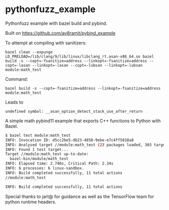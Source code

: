 # pythonfuzz_example

Pythonfuzz example with bazel build and pybind.

Built on https://github.com/av8ramit/pybind_example

To attempt at compiling with sanitizers:

```
bazel clean --expunge
LD_PRELOAD=/lib/clang/9/lib/linux/libclang_rt.asan-x86_64.so bazel build -s --copt=-fsanitize=address --linkopt=-fsanitize=address --copt=-lasan --linkopt=-lasan --copt=-lubsan --linkopt=-lubsan module:math_test
```

Command:

```
bazel build -s --copt=-fsanitize=address --linkopt=-fsanitize=address  module:math_test
```
Leads to
```
undefined symbol: __asan_option_detect_stack_use_after_return
```

A simple math pybind11 example that exports C++ functions to Python with Bazel.

```bash
$ bazel test module:math_test
INFO: Invocation ID: d5cc2be5-db23-4850-9ebe-e7c4ff5818a8
INFO: Analysed target //module:math_test (23 packages loaded, 303 targets configured).
INFO: Found 1 test target...
Target //module:math_test up-to-date:
  bazel-bin/module/math_test
INFO: Elapsed time: 2.740s, Critical Path: 2.34s
INFO: 6 processes: 6 linux-sandbox.
INFO: Build completed successfully, 11 total actions
//module:math_test                                                       PASSED in 0.1s

INFO: Build completed successfully, 11 total actions
```

Special thanks to jart@ for guidance as well as the TensorFlow team for python runtime headers.
